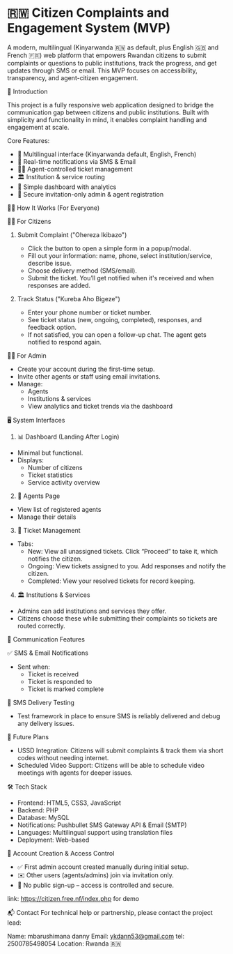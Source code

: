 # 🇷🇼 Citizen Complaints and Engagement System (MVP)

A modern, multilingual (Kinyarwanda 🇷🇼 as default, plus English 🇬🇧 and French 🇫🇷) web platform that empowers Rwandan citizens to submit complaints or questions to public institutions, track the progress, and get updates through SMS or email. This MVP focuses on accessibility, transparency, and agent-citizen engagement.



 🚀 Introduction

This project is a fully responsive web application designed to bridge the communication gap between citizens and public institutions. Built with simplicity and functionality in mind, it enables complaint handling and engagement at scale.

Core Features:
- 🔄 Multilingual interface (Kinyarwanda default, English, French)
- 📲 Real-time notifications via SMS & Email
- 👩‍💼 Agent-controlled ticket management
- 🏛️ Institution & service routing
- 🧠 Simple dashboard with analytics
- 🔐 Secure invitation-only admin & agent registration



 🧑‍💻 How It Works (For Everyone)

 🧍‍♂️ For Citizens

1. Submit Complaint ("Ohereza Ikibazo")  
   - Click the button to open a simple form in a popup/modal.
   - Fill out your information: name, phone, select institution/service, describe issue.
   - Choose delivery method (SMS/email).
   - Submit the ticket. You’ll get notified when it's received and when responses are added.

2. Track Status ("Kureba Aho Bigeze")  
   - Enter your phone number or ticket number.
   - See ticket status (new, ongoing, completed), responses, and feedback option.
   - If not satisfied, you can open a follow-up chat. The agent gets notified to respond again.



 🧑‍💼 For Admin

- Create your account during the first-time setup.
- Invite other agents or staff using email invitations.
- Manage:
  - Agents
  - Institutions & services
  - View analytics and ticket trends via the dashboard



 🖥️ System Interfaces

 1. 📊 Dashboard (Landing After Login)
- Minimal but functional.
- Displays:
  - Number of citizens
  - Ticket statistics
  - Service activity overview

 2. 🧑 Agents Page
- View list of registered agents
- Manage their details

 3. 📨 Ticket Management
- Tabs:
  - New: View all unassigned tickets. Click “Proceed” to take it, which notifies the citizen.
  - Ongoing: View tickets assigned to you. Add responses and notify the citizen.
  - Completed: View your resolved tickets for record keeping.

 4. 🏛️ Institutions & Services
- Admins can add institutions and services they offer.
- Citizens choose these while submitting their complaints so tickets are routed correctly.



 📩 Communication Features

 ✅ SMS & Email Notifications
- Sent when:
  - Ticket is received
  - Ticket is responded to
  - Ticket is marked complete

 🧪 SMS Delivery Testing
- Test framework in place to ensure SMS is reliably delivered and debug any delivery issues.

 🔮 Future Plans
- USSD Integration: Citizens will submit complaints & track them via short codes without needing internet.
- Scheduled Video Support: Citizens will be able to schedule video meetings with agents for deeper issues.



 🛠️ Tech Stack

- Frontend: HTML5, CSS3, JavaScript
- Backend: PHP 
- Database: MySQL
- Notifications: Pushbullet SMS Gateway API & Email (SMTP)
- Languages: Multilingual support using translation files
- Deployment: Web-based 



 🔐 Account Creation & Access Control

- ✅ First admin account created manually during initial setup.
- ✉️ Other users (agents/admins) join via invitation only.
- 🛑 No public sign-up – access is controlled and secure.

link: https://citizen.free.nf/index.php for demo

📬 Contact
For technical help or partnership, please contact the project lead:

Name: mbarushimana danny
Email: ykdann53@gmail.com
tel: 2500785498054
Location: Rwanda 🇷🇼

